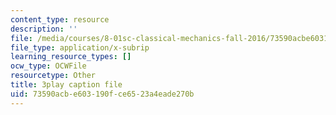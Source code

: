 ```yaml
---
content_type: resource
description: ''
file: /media/courses/8-01sc-classical-mechanics-fall-2016/73590acbe603190fce6523a4eade270b_D2lW7o32fzk.srt
file_type: application/x-subrip
learning_resource_types: []
ocw_type: OCWFile
resourcetype: Other
title: 3play caption file
uid: 73590acb-e603-190f-ce65-23a4eade270b
---
```

